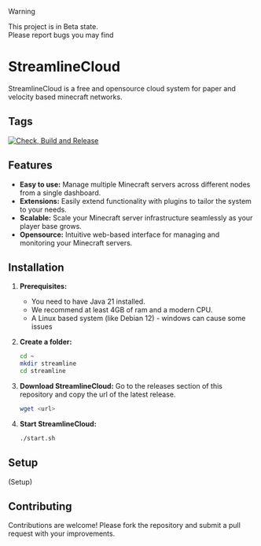 
> [!WARNING]
> This project is in Beta state.  
> Please report bugs you may find

# StreamlineCloud

StreamlineCloud is a free and opensource cloud system for paper and velocity based minecraft networks.

## Tags

[![Check, Build and Release](https://github.com/streamlinecloud/StreamlineCloud/actions/workflows/docker-image.yml/badge.svg)](https://github.com/streamlinecloud/StreamlineCloud/actions/workflows/docker-image.yml)

## Features

- **Easy to use:** Manage multiple Minecraft servers across different nodes from a single dashboard.
- **Extensions:** Easily extend functionality with plugins to tailor the system to your needs.
- **Scalable:** Scale your Minecraft server infrastructure seamlessly as your player base grows.
- **Opensource:** Intuitive web-based interface for managing and monitoring your Minecraft servers.

## Installation

1. **Prerequisites:**
   - You need to have Java 21 installed.
   - We recommend at least 4GB of ram and a modern CPU.
   - A Linux based system (like Debian 12) - windows can cause some issues

2. **Create a folder:**
   ```bash
   cd ~
   mkdir streamline
   cd streamline
   ```
   
3. **Download StreamlineCloud:**
    Go to the releases section of this repository and copy the url of the latest release.
   ```bash
   wget <url>
   ```
   
4. **Start StreamlineCloud:**
    ```bash
   ./start.sh
   ```

## Setup

(Setup)

## Contributing

Contributions are welcome! Please fork the repository and submit a pull request with your improvements.

